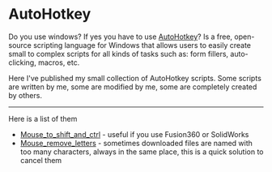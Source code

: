 # AutoHotkey

Do you use windows? If yes you have to use <a href="https://www.autohotkey.com/">AutoHotkey</a>?
Is a free, open-source scripting language for Windows that allows users to easily create small to complex scripts for all kinds of tasks such as: form fillers, auto-clicking, macros, etc.

Here I've published my small collection of AutoHotkey scripts. Some scripts are written by me, some are modified by me, some are completely created by others.

---

Here is a list of them

- <a href="https://github.com/Tizio0o0o0o/ahk/blob/main/Mouse_to_shift_and_ctrl.ahk">Mouse_to_shift_and_ctrl</a> - useful if you use Fusion360 or SolidWorks
- <a href="https://github.com/Tizio0o0o0o/ahk/blob/main/Mouse_remove_letters.ahk">Mouse_remove_letters</a> - sometimes downloaded files are named with too many characters, always in the same place, this is a quick solution to cancel them
